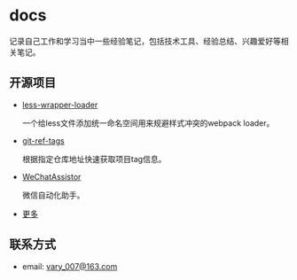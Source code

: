 # docs

记录自己工作和学习当中一些经验笔记，包括技术工具、经验总结、兴趣爱好等相关笔记。

## 开源项目

- [less-wrapper-loader](https://github.com/clownvary/less-wrapper-loader)

    一个给less文件添加统一命名空间用来规避样式冲突的webpack loader。

- [git-ref-tags](https://github.com/clownvary/git-ref-tags)

    根据指定仓库地址快速获取项目tag信息。

- [WeChatAssistor](https://github.com/clownvary/WeChatAssistor)

    微信自动化助手。

- [更多](https://github.com/clownvary)

## 联系方式

- email: vary_007@163.com
